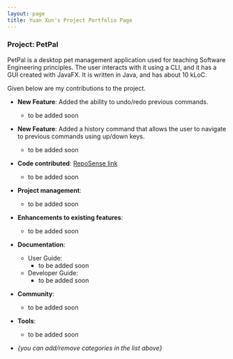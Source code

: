 ```yaml
---
layout: page
title: Yuan Xun's Project Portfolio Page
---
```


### Project: PetPal

PetPal is a desktop pet management application used for teaching Software Engineering principles. The user interacts with it using a CLI, and it has a GUI created with JavaFX. It is written in Java, and has about 10 kLoC.

Given below are my contributions to the project.

* **New Feature**: Added the ability to undo/redo previous commands.
    * to be added soon
* **New Feature**: Added a history command that allows the user to navigate to previous commands using up/down keys.
    * to be added soon
* **Code contributed**: [RepoSense link]()
    * to be added soon

* **Project management**:
    * to be added soon

* **Enhancements to existing features**:
    * to be added soon
* **Documentation**:
    * User Guide:
        * to be added soon
    * Developer Guide:
        * to be added soon

* **Community**:
    * to be added soon

* **Tools**:
    * to be added soon
* _{you can add/remove categories in the list above}_
